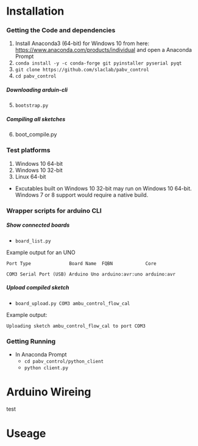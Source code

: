# Installation
### Getting the Code and dependencies
1. Install Anaconda3 (64-bit) for Windows 10 from here:
   https://www.anaconda.com/products/individual
and open a Anaconda Prompt
2. `conda install -y -c conda-forge git pyinstaller pyserial pyqt`
3. `git clone https://github.com/slaclab/pabv_control`
4. `cd pabv_control`
##### Downloading arduin-cli
5. `bootstrap.py`
##### Compiling all sketches
6. boot_compile.py


### Test platforms
1.    Windows 10 64-bit
2.    Windows 10 32-bit
3.    Linux 64-bit

- Excutables built on Windows 10 32-bit may run on Windows 10 64-bit. Windows 7 or 8 support would require a native build.

### Wrapper scripts for arduino CLI

##### Show connected boards
- `board_list.py`

Example output for an UNO

`Port Type              Board Name  FQBN            Core`

`COM3 Serial Port (USB) Arduino Uno arduino:avr:uno arduino:avr`

##### Upload compiled sketch
- `board_upload.py COM3 ambu_control_flow_cal`

Example output:

`Uploading sketch ambu_control_flow_cal to port COM3`

### Getting Running
- In Anaconda Prompt  
  - `cd pabv_control/python_client`  
  - `python client.py`  

# Arduino Wireing
test

# Useage

